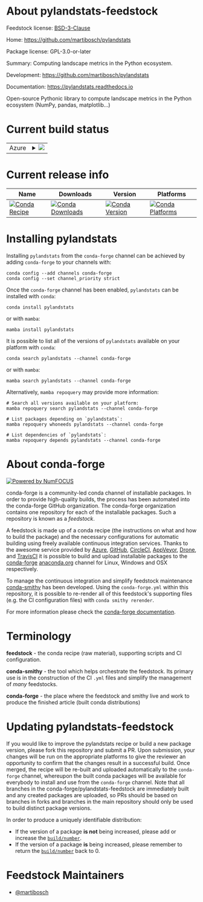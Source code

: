 About pylandstats-feedstock
===========================

Feedstock license: [BSD-3-Clause](https://github.com/conda-forge/pylandstats-feedstock/blob/main/LICENSE.txt)

Home: https://github.com/martibosch/pylandstats

Package license: GPL-3.0-or-later

Summary: Computing landscape metrics in the Python ecosystem.

Development: https://github.com/martibosch/pylandstats

Documentation: https://pylandstats.readthedocs.io

Open-source Pythonic library to compute landscape metrics in the Python
ecosystem (NumPy, pandas, matplotlib...)


Current build status
====================


<table>
    
  <tr>
    <td>Azure</td>
    <td>
      <details>
        <summary>
          <a href="https://dev.azure.com/conda-forge/feedstock-builds/_build/latest?definitionId=7151&branchName=main">
            <img src="https://dev.azure.com/conda-forge/feedstock-builds/_apis/build/status/pylandstats-feedstock?branchName=main">
          </a>
        </summary>
        <table>
          <thead><tr><th>Variant</th><th>Status</th></tr></thead>
          <tbody><tr>
              <td>linux_64_python3.10.____cpython</td>
              <td>
                <a href="https://dev.azure.com/conda-forge/feedstock-builds/_build/latest?definitionId=7151&branchName=main">
                  <img src="https://dev.azure.com/conda-forge/feedstock-builds/_apis/build/status/pylandstats-feedstock?branchName=main&jobName=linux&configuration=linux%20linux_64_python3.10.____cpython" alt="variant">
                </a>
              </td>
            </tr><tr>
              <td>linux_64_python3.11.____cpython</td>
              <td>
                <a href="https://dev.azure.com/conda-forge/feedstock-builds/_build/latest?definitionId=7151&branchName=main">
                  <img src="https://dev.azure.com/conda-forge/feedstock-builds/_apis/build/status/pylandstats-feedstock?branchName=main&jobName=linux&configuration=linux%20linux_64_python3.11.____cpython" alt="variant">
                </a>
              </td>
            </tr><tr>
              <td>linux_64_python3.12.____cpython</td>
              <td>
                <a href="https://dev.azure.com/conda-forge/feedstock-builds/_build/latest?definitionId=7151&branchName=main">
                  <img src="https://dev.azure.com/conda-forge/feedstock-builds/_apis/build/status/pylandstats-feedstock?branchName=main&jobName=linux&configuration=linux%20linux_64_python3.12.____cpython" alt="variant">
                </a>
              </td>
            </tr><tr>
              <td>linux_64_python3.13.____cp313</td>
              <td>
                <a href="https://dev.azure.com/conda-forge/feedstock-builds/_build/latest?definitionId=7151&branchName=main">
                  <img src="https://dev.azure.com/conda-forge/feedstock-builds/_apis/build/status/pylandstats-feedstock?branchName=main&jobName=linux&configuration=linux%20linux_64_python3.13.____cp313" alt="variant">
                </a>
              </td>
            </tr><tr>
              <td>linux_64_python3.9.____cpython</td>
              <td>
                <a href="https://dev.azure.com/conda-forge/feedstock-builds/_build/latest?definitionId=7151&branchName=main">
                  <img src="https://dev.azure.com/conda-forge/feedstock-builds/_apis/build/status/pylandstats-feedstock?branchName=main&jobName=linux&configuration=linux%20linux_64_python3.9.____cpython" alt="variant">
                </a>
              </td>
            </tr><tr>
              <td>osx_64_python3.10.____cpython</td>
              <td>
                <a href="https://dev.azure.com/conda-forge/feedstock-builds/_build/latest?definitionId=7151&branchName=main">
                  <img src="https://dev.azure.com/conda-forge/feedstock-builds/_apis/build/status/pylandstats-feedstock?branchName=main&jobName=osx&configuration=osx%20osx_64_python3.10.____cpython" alt="variant">
                </a>
              </td>
            </tr><tr>
              <td>osx_64_python3.11.____cpython</td>
              <td>
                <a href="https://dev.azure.com/conda-forge/feedstock-builds/_build/latest?definitionId=7151&branchName=main">
                  <img src="https://dev.azure.com/conda-forge/feedstock-builds/_apis/build/status/pylandstats-feedstock?branchName=main&jobName=osx&configuration=osx%20osx_64_python3.11.____cpython" alt="variant">
                </a>
              </td>
            </tr><tr>
              <td>osx_64_python3.12.____cpython</td>
              <td>
                <a href="https://dev.azure.com/conda-forge/feedstock-builds/_build/latest?definitionId=7151&branchName=main">
                  <img src="https://dev.azure.com/conda-forge/feedstock-builds/_apis/build/status/pylandstats-feedstock?branchName=main&jobName=osx&configuration=osx%20osx_64_python3.12.____cpython" alt="variant">
                </a>
              </td>
            </tr><tr>
              <td>osx_64_python3.13.____cp313</td>
              <td>
                <a href="https://dev.azure.com/conda-forge/feedstock-builds/_build/latest?definitionId=7151&branchName=main">
                  <img src="https://dev.azure.com/conda-forge/feedstock-builds/_apis/build/status/pylandstats-feedstock?branchName=main&jobName=osx&configuration=osx%20osx_64_python3.13.____cp313" alt="variant">
                </a>
              </td>
            </tr><tr>
              <td>osx_64_python3.9.____cpython</td>
              <td>
                <a href="https://dev.azure.com/conda-forge/feedstock-builds/_build/latest?definitionId=7151&branchName=main">
                  <img src="https://dev.azure.com/conda-forge/feedstock-builds/_apis/build/status/pylandstats-feedstock?branchName=main&jobName=osx&configuration=osx%20osx_64_python3.9.____cpython" alt="variant">
                </a>
              </td>
            </tr><tr>
              <td>win_64_python3.10.____cpython</td>
              <td>
                <a href="https://dev.azure.com/conda-forge/feedstock-builds/_build/latest?definitionId=7151&branchName=main">
                  <img src="https://dev.azure.com/conda-forge/feedstock-builds/_apis/build/status/pylandstats-feedstock?branchName=main&jobName=win&configuration=win%20win_64_python3.10.____cpython" alt="variant">
                </a>
              </td>
            </tr><tr>
              <td>win_64_python3.11.____cpython</td>
              <td>
                <a href="https://dev.azure.com/conda-forge/feedstock-builds/_build/latest?definitionId=7151&branchName=main">
                  <img src="https://dev.azure.com/conda-forge/feedstock-builds/_apis/build/status/pylandstats-feedstock?branchName=main&jobName=win&configuration=win%20win_64_python3.11.____cpython" alt="variant">
                </a>
              </td>
            </tr><tr>
              <td>win_64_python3.12.____cpython</td>
              <td>
                <a href="https://dev.azure.com/conda-forge/feedstock-builds/_build/latest?definitionId=7151&branchName=main">
                  <img src="https://dev.azure.com/conda-forge/feedstock-builds/_apis/build/status/pylandstats-feedstock?branchName=main&jobName=win&configuration=win%20win_64_python3.12.____cpython" alt="variant">
                </a>
              </td>
            </tr><tr>
              <td>win_64_python3.13.____cp313</td>
              <td>
                <a href="https://dev.azure.com/conda-forge/feedstock-builds/_build/latest?definitionId=7151&branchName=main">
                  <img src="https://dev.azure.com/conda-forge/feedstock-builds/_apis/build/status/pylandstats-feedstock?branchName=main&jobName=win&configuration=win%20win_64_python3.13.____cp313" alt="variant">
                </a>
              </td>
            </tr><tr>
              <td>win_64_python3.9.____cpython</td>
              <td>
                <a href="https://dev.azure.com/conda-forge/feedstock-builds/_build/latest?definitionId=7151&branchName=main">
                  <img src="https://dev.azure.com/conda-forge/feedstock-builds/_apis/build/status/pylandstats-feedstock?branchName=main&jobName=win&configuration=win%20win_64_python3.9.____cpython" alt="variant">
                </a>
              </td>
            </tr>
          </tbody>
        </table>
      </details>
    </td>
  </tr>
</table>

Current release info
====================

| Name | Downloads | Version | Platforms |
| --- | --- | --- | --- |
| [![Conda Recipe](https://img.shields.io/badge/recipe-pylandstats-green.svg)](https://anaconda.org/conda-forge/pylandstats) | [![Conda Downloads](https://img.shields.io/conda/dn/conda-forge/pylandstats.svg)](https://anaconda.org/conda-forge/pylandstats) | [![Conda Version](https://img.shields.io/conda/vn/conda-forge/pylandstats.svg)](https://anaconda.org/conda-forge/pylandstats) | [![Conda Platforms](https://img.shields.io/conda/pn/conda-forge/pylandstats.svg)](https://anaconda.org/conda-forge/pylandstats) |

Installing pylandstats
======================

Installing `pylandstats` from the `conda-forge` channel can be achieved by adding `conda-forge` to your channels with:

```
conda config --add channels conda-forge
conda config --set channel_priority strict
```

Once the `conda-forge` channel has been enabled, `pylandstats` can be installed with `conda`:

```
conda install pylandstats
```

or with `mamba`:

```
mamba install pylandstats
```

It is possible to list all of the versions of `pylandstats` available on your platform with `conda`:

```
conda search pylandstats --channel conda-forge
```

or with `mamba`:

```
mamba search pylandstats --channel conda-forge
```

Alternatively, `mamba repoquery` may provide more information:

```
# Search all versions available on your platform:
mamba repoquery search pylandstats --channel conda-forge

# List packages depending on `pylandstats`:
mamba repoquery whoneeds pylandstats --channel conda-forge

# List dependencies of `pylandstats`:
mamba repoquery depends pylandstats --channel conda-forge
```


About conda-forge
=================

[![Powered by
NumFOCUS](https://img.shields.io/badge/powered%20by-NumFOCUS-orange.svg?style=flat&colorA=E1523D&colorB=007D8A)](https://numfocus.org)

conda-forge is a community-led conda channel of installable packages.
In order to provide high-quality builds, the process has been automated into the
conda-forge GitHub organization. The conda-forge organization contains one repository
for each of the installable packages. Such a repository is known as a *feedstock*.

A feedstock is made up of a conda recipe (the instructions on what and how to build
the package) and the necessary configurations for automatic building using freely
available continuous integration services. Thanks to the awesome service provided by
[Azure](https://azure.microsoft.com/en-us/services/devops/), [GitHub](https://github.com/),
[CircleCI](https://circleci.com/), [AppVeyor](https://www.appveyor.com/),
[Drone](https://cloud.drone.io/welcome), and [TravisCI](https://travis-ci.com/)
it is possible to build and upload installable packages to the
[conda-forge](https://anaconda.org/conda-forge) [anaconda.org](https://anaconda.org/)
channel for Linux, Windows and OSX respectively.

To manage the continuous integration and simplify feedstock maintenance
[conda-smithy](https://github.com/conda-forge/conda-smithy) has been developed.
Using the ``conda-forge.yml`` within this repository, it is possible to re-render all of
this feedstock's supporting files (e.g. the CI configuration files) with ``conda smithy rerender``.

For more information please check the [conda-forge documentation](https://conda-forge.org/docs/).

Terminology
===========

**feedstock** - the conda recipe (raw material), supporting scripts and CI configuration.

**conda-smithy** - the tool which helps orchestrate the feedstock.
                   Its primary use is in the construction of the CI ``.yml`` files
                   and simplify the management of *many* feedstocks.

**conda-forge** - the place where the feedstock and smithy live and work to
                  produce the finished article (built conda distributions)


Updating pylandstats-feedstock
==============================

If you would like to improve the pylandstats recipe or build a new
package version, please fork this repository and submit a PR. Upon submission,
your changes will be run on the appropriate platforms to give the reviewer an
opportunity to confirm that the changes result in a successful build. Once
merged, the recipe will be re-built and uploaded automatically to the
`conda-forge` channel, whereupon the built conda packages will be available for
everybody to install and use from the `conda-forge` channel.
Note that all branches in the conda-forge/pylandstats-feedstock are
immediately built and any created packages are uploaded, so PRs should be based
on branches in forks and branches in the main repository should only be used to
build distinct package versions.

In order to produce a uniquely identifiable distribution:
 * If the version of a package **is not** being increased, please add or increase
   the [``build/number``](https://docs.conda.io/projects/conda-build/en/latest/resources/define-metadata.html#build-number-and-string).
 * If the version of a package **is** being increased, please remember to return
   the [``build/number``](https://docs.conda.io/projects/conda-build/en/latest/resources/define-metadata.html#build-number-and-string)
   back to 0.

Feedstock Maintainers
=====================

* [@martibosch](https://github.com/martibosch/)

